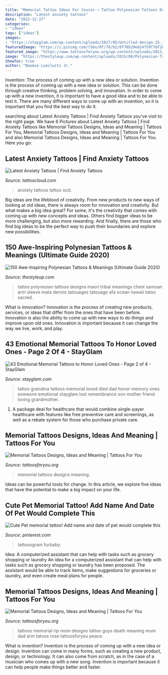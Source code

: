 ```yaml
---
title: "Memorial Tattoo Ideas For Cousin ~ Tattoo Polynesian Tattoos Designs Maori Tribal Meanings Chest Samoan Arm Sleeve Mata Dennis Tatouages Tatouage Afa Ocean Hawaii Tatoo Sacred"
description: "Latest anxiety tattoos"
date: "2022-12-27"
categories:
- "ideas"
tags: ["ideas"]
images:
- "https://stayglam.com/wp-content/uploads/2017/05/Untitled-design-25.jpg"
featuredImage: "https://i.pinimg.com/736x/0f/78/b2/0f78b29e824759f7bf28bea2174f4f94--pet-memorial-tattoo-dogs-dog-memorial.jpg"
featured_image: "https://www.tattoosforyou.org/wp-content/uploads/2013/09/Memorial-Tattoos.jpg"
image: "https://thestyleup.com/wp-content/uploads/2015/08/Polynesian-Tattoo-Designs-4.jpg"
ShowToc: true
author: "Naomie Lueilwitz Jr."
---
```



Invention: The process of coming up with a new idea or solution.
Invention is the process of coming up with a new idea or solution. This can be done through creative thinking, problem solving, and innovation. In order to come up with a new invention, it is important to have a good idea and to be able to test it. There are many different ways to come up with an invention, so it is important that you find the best way to do it.

	

		
searching about Latest Anxiety Tattoos | Find Anxiety Tattoos you've visit to the right page. We have 6 Pictures about Latest Anxiety Tattoos | Find Anxiety Tattoos like Memorial Tattoos Designs, Ideas and Meaning | Tattoos For You, Memorial Tattoos Designs, Ideas and Meaning | Tattoos For You and also Memorial Tattoos Designs, Ideas and Meaning | Tattoos For You. Here you go:
		
    
## Latest Anxiety Tattoos | Find Anxiety Tattoos

<img loading=lazy src="https://tattoocloud.com/system/images/tatties/000/086/509/web/phone_upload.jpg?1491925018" onerror="this.onerror=null;this.src='https://tse4.mm.bing.net/th?id=OIP.1yT2QPchDDfiDUdmTgHLOQHaJ4&amp;pid=15.1';" alt="Latest Anxiety Tattoos | Find Anxiety Tattoos">

_Source: tattoocloud.com_

>anxiety tattoos tattoo ocd. 

	

Big ideas are the lifeblood of creativity. From new products to new ways of looking at old ideas, there is always room for innovation and creativity. But what makes a big idea great? For some, it's the creativity that comes with coming up with new concepts and ideas. Others find bigger ideas to be more challenging, but also more rewarding. And finally, there are those who find big ideas to be the perfect way to push their boundaries and explore new possibilities.

    
## 150 Awe-Inspiring Polynesian Tattoos &amp; Meanings (Ultimate Guide 2020)

<img loading=lazy src="https://thestyleup.com/wp-content/uploads/2015/08/Polynesian-Tattoo-Designs-4.jpg" onerror="this.onerror=null;this.src='https://tse1.mm.bing.net/th?id=OIP.1l9c8N0naz5LMEOXh4L9AwHaKD&amp;pid=15.1';" alt="150 Awe-Inspiring Polynesian Tattoos &amp; Meanings (Ultimate Guide 2020)">

_Source: thestyleup.com_

>tattoo polynesian tattoos designs maori tribal meanings chest samoan arm sleeve mata dennis tatouages tatouage afa ocean hawaii tatoo sacred. 

	

What is innovation?
Innovation is the process of creating new products, services, or ideas that differ from the ones that have been before. Innovation is also the ability to come up with new ways to do things and improve upon old ones. Innovation is important because it can change the way we live, work, and play.

    
## 43 Emotional Memorial Tattoos To Honor Loved Ones - Page 2 Of 4 - StayGlam

<img loading=lazy src="https://stayglam.com/wp-content/uploads/2017/05/Untitled-design-25.jpg" onerror="this.onerror=null;this.src='https://tse1.mm.bing.net/th?id=OIP.HWauBHyl9LtcN0S6IbAnXwHaEf&amp;pid=15.1';" alt="43 Emotional Memorial Tattoos to Honor Loved Ones - Page 2 of 4 - StayGlam">

_Source: stayglam.com_

>tattoo grandma tattoos memorial loved died dad honor memory ones someone emotional stayglam lost remembrance son mother friend loving grandmother. 

	

1) A package deal for healthcare that would combine single-payer healthcare with features like free preventive care and screenings, as well as a rebate system for those who purchase private care.

    
## Memorial Tattoos Designs, Ideas And Meaning | Tattoos For You

<img loading=lazy src="https://www.tattoosforyou.org/wp-content/uploads/2013/09/Memorial-Tattoos.jpg" onerror="this.onerror=null;this.src='https://tse3.mm.bing.net/th?id=OIP.M5768nEN7LkFaL6kSUQG8AHaFj&amp;pid=15.1';" alt="Memorial Tattoos Designs, Ideas and Meaning | Tattoos For You">

_Source: tattoosforyou.org_

>memorial tattoos designs meaning. 

	

Ideas can be powerful tools for change. In this article, we explore five ideas that have the potential to make a big impact on your life.

    
## Cute Pet Memorial Tattoo! Add Name And Date Of Pet Would Complete This

<img loading=lazy src="https://i.pinimg.com/736x/0f/78/b2/0f78b29e824759f7bf28bea2174f4f94--pet-memorial-tattoo-dogs-dog-memorial.jpg" onerror="this.onerror=null;this.src='https://tse3.mm.bing.net/th?id=OIP.Q1pEGcTaJLjhJfvKwoDiKAHaNK&amp;pid=15.1';" alt="Cute Pet memorial tattoo! Add name and date of pet would complete this">

_Source: pinterest.com_

>tattoosgram furbaby. 

	

Idea: A computerized assistant that can help with tasks such as grocery shopping or laundry
An idea for a computerized assistant that can help with tasks such as grocery shopping or laundry has been proposed. The assistant would be able to track items, make suggestions for groceries or laundry, and even create meal plans for people.

    
## Memorial Tattoos Designs, Ideas And Meaning | Tattoos For You

<img loading=lazy src="http://www.tattoosforyou.org/wp-content/uploads/2013/09/Memorial-Tattoos-For-Mom.jpg" onerror="this.onerror=null;this.src='https://tse2.mm.bing.net/th?id=OIP.QEDytNfcRvkS29I-iayrmAHaJ3&amp;pid=15.1';" alt="Memorial Tattoos Designs, Ideas and Meaning | Tattoos For You">

_Source: tattoosforyou.org_

>tattoos memorial rip mom designs tattoo guys death meaning mum dad arm tatoos rose tattoosforyou peace. 

	

What is invention?
Invention is the process of coming up with a new idea or design. Invention can come in many forms, such as creating a new product, design, or technology. It can also come from scratch, as in the case of a musician who comes up with a new song. Invention is important because it can help people make things better and faster.


